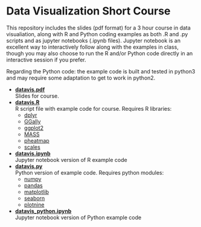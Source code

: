 # Data Visualization Short Course

This repository includes the slides (pdf format) for a 3 hour course
in data visualiation, along with R and Python coding examples as both
.R and .py scripts and as jupyter notebooks (.ipynb files). Jupyter
notebook is an excellent way to interactively follow along with the
examples in class, though you may also choose to run the R and/or
Python code directly in an interactive session if you prefer.

Regarding the Python code: the example code is built and tested in
python3 and may require some adaptation to get to work in python2.

- [**datavis.pdf**](https://github.com/denniscwylie/datavis/blob/master/datavis.pdf)  
  Slides for course.
- [**datavis.R**](https://github.com/denniscwylie/datavis/blob/master/datavis.R)  
  R script file with example code for course. Requires R libraries:
  - [dplyr](https://cran.r-project.org/package=dplyr)
  - [GGally](https://cran.r-project.org/package=GGally)
  - [ggplot2](https://cran.r-project.org/package=ggplot2)
  - [MASS](https://cran.r-project.org/package=MASS)
  - [pheatmap](https://cran.r-project.org/package=pheatmap)
  - [scales](https://cran.r-project.org/package=scales)
- [**datavis.ipynb**](https://github.com/denniscwylie/datavis/blob/master/datavis.ipynb)  
  Jupyter notebook version of R example code
- [**datavis.py**](https://github.com/denniscwylie/datavis/blob/master/datavis.py)  
  Python version of example code. Requires python modules:
  - [numpy](http://www.numpy.org)
  - [pandas](https://pandas.pydata.org)
  - [matplotlib](https://matplotlib.org)
  - [seaborn](https://seaborn.pydata.org)
  - [plotnine](https://pypi.org/project/plotnine)
- [**datavis_python.ipynb**](https://github.com/denniscwylie/datavis/blob/master/datavis_python.ipynb)  
  Jupyter notebook version of Python example code

